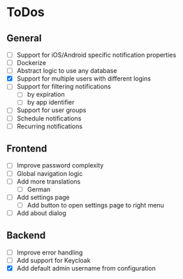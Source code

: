 # ToDos

## General

- [ ] Support for iOS/Android specific notification properties
- [ ] Dockerize
- [ ] Abstract logic to use any database
- [x] Support for multiple users with different logins
- [ ] Support for filtering notifications
    - [ ] by expiration
    - [ ] by app identifier
- [ ] Support for user groups
- [ ] Schedule notifications
- [ ] Recurring notifications

## Frontend

- [ ] Improve password complexity
- [ ] Global navigation logic
- [ ] Add more translations
    - [ ] German
- [ ] Add settings page
    - [ ] Add button to open settings page to right menu
- [ ] Add about dialog

## Backend

- [ ] Improve error handling
- [ ] Add support for Keycloak
- [x] Add default admin username from configuration
